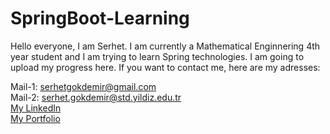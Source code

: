 # SpringBoot-Learning
Hello everyone, I am Serhet. I am currently a Mathematical Enginnering 4th year student and I am trying to learn Spring technologies. I am going to upload my progress here. If you want to contact me, here are my adresses:<br>

Mail-1: serhetgokdemir@gmail.com<br>
Mail-2: serhet.gokdemir@std.yildiz.edu.tr<br>
[My LinkedIn](https://www.linkedin.com/in/serhetgokdemir/)<br>
[My Portfolio](https://serhetgokdemir.github.io/)
